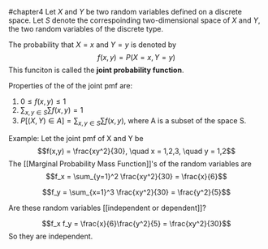 #chapter4
Let $X$ and $Y$ be two random variables defined on a discrete space. Let $S$ denote the correspoinding two-dimensional space of $X$ and $Y$, the two random variables of the discrete type. 

The probability that $X = x$ and $Y = y$ is denoted by $$f(x,y) = P(X=x, Y=y)$$ This funciton is called the $\textbf{joint probability function}$.

Properties of the of the joint pmf are:
1. $0\leq f(x,y) \leq 1$
2. $\sum_{x,y\in S}\sum f(x,y) = 1$
3. $P[(X,Y)\in A] = \sum_{x,y\in S}\sum f(x,y)$, where A is a subset of the space S.

Example:
Let the joint pmf of X and Y be $$f(x,y) = \frac{xy^2}{30}, \quad x = 1,2,3, \quad y = 1,2$$
The [[Marginal Probability Mass Function]]'s of the random variables are $$f_x = \sum_{y=1}^2 \frac{xy^2}{30} = \frac{x}{6}$$

$$f_y = \sum_{x=1}^3 \frac{xy^2}{30} = \frac{y^2}{5}$$

Are these random variables [[independent or dependent]]?

$$f_x f_y = \frac{x}{6}\frac{y^2}{5} = \frac{xy^2}{30}$$ So they are independent.